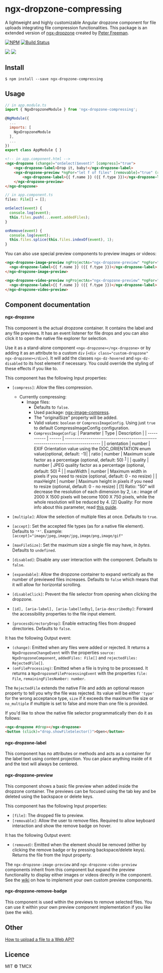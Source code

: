 # ngx-dropzone-compressing

A lightweight and highly customizable Angular dropzone component for file uploads integrating file compression functionalities.
This package is an extended version of [ngx-dropzone](https://www.npmjs.com/package/ngx-dropzone) created by [Peter Freeman](https://github.com/peterfreeman).

[![NPM](https://img.shields.io/npm/v/ngx-dropzone.svg)](https://www.npmjs.com/package/ngx-dropzone)
[![Build Status](https://travis-ci.com/peterfreeman/ngx-dropzone.svg?branch=master)](https://travis-ci.com/peterfreeman/ngx-dropzone)

<img src="_images/default.png">

<img src="_images/default_dropped.png">

## Install

```
$ npm install --save ngx-dropzone-compressing
```

## Usage

```js
// in app.module.ts
import { NgxDropzoneModule } from 'ngx-dropzone-compressing';

@NgModule({
  ...
  imports: [
    NgxDropzoneModule
  ],
  ...
})
export class AppModule { }
```

```html
<!-- in app.component.html -->
<ngx-dropzone (change)="onSelect($event)" [compress]="true">
	<ngx-dropzone-label>Drop it, baby!</ngx-dropzone-label>
	<ngx-dropzone-preview *ngFor="let f of files" [removable]="true" (removed)="onRemove(f)">
		<ngx-dropzone-label>{{ f.name }} ({{ f.type }})</ngx-dropzone-label>
	</ngx-dropzone-preview>
</ngx-dropzone>
```

```js
// in app.component.ts
files: File[] = [];

onSelect(event) {
  console.log(event);
  this.files.push(...event.addedFiles);
}

onRemove(event) {
  console.log(event);
  this.files.splice(this.files.indexOf(event), 1);
}
```

You can also use special preview components to preview images or videos:

```html
<ngx-dropzone-image-preview ngProjectAs="ngx-dropzone-preview" *ngFor="let f of files" [file]="f">
  <ngx-dropzone-label>{{ f.name }} ({{ f.type }})</ngx-dropzone-label>
</ngx-dropzone-image-preview>
```

```html
<ngx-dropzone-video-preview ngProjectAs="ngx-dropzone-preview" *ngFor="let f of files" [file]="f">
  <ngx-dropzone-label>{{ f.name }} ({{ f.type }})</ngx-dropzone-label>
</ngx-dropzone-video-preview>
```

## Component documentation

#### ngx-dropzone

This component is the actual dropzone container. It contains the label and any file previews.
It has an event listener for file drops and you can also click it to open the native file explorer for selection.

Use it as a stand-alone component `<ngx-dropzone></ngx-dropzone>` or by adding it as an attribute to a custom `div` (`<div class="custom-dropzone" ngx-dropzone></div>`).
It will add the classes `ngx-dz-hovered` and `ngx-dz-disabled` to its host element if necessary. You could override the styling of these effects if you like to.

This component has the following Input properties:
* `[compress]`: Allow the files compression.
  * Currently compressing: 
    * Image files:
      * Defaults to `false`.
      * Used package: [ngx-image-compress](https://www.npmjs.com/package/ngx-image-compress).
      * The "originalSize" property will be added.
      * Valid values: `boolean` or `CompressImageConfig`. Using just `true` to default CompressImageConfig configuration.
      * `CompressImageConfig`:
        | Parameter   | Type   | Description                                                                       |
        | ----------- | ------ | --------------------------------------------------------------------------------- |
        | orientation | number | EXIF Orientation value using the DOC_ORIENTATION enum value(optional, default: -1)|
        | ratio       | number | Maximum scale factor as a percentage (optional, default: 50) <sup>[1](#fn1)</sup> |
        | quality     | number | JPEG quality factor as a percentage (optional, default: 50) <sup>[2](#fn2)</sup>  |
        | maxWidth    | number | Maximum width in pixels if you need to resize (optional, default: 0 - no resize)  |
        | maxHeight   | number | Maximum height in pixels if you need to resize (optional, default: 0 - no resize) |
        <a name="fn1">[1]</a> Ratio: "50" will decrease the resolution of each dimension by 2, i.e.: image of 2000 X 1500 pixels will become 1000 X 750 pixels, while the whole resolution will be reduced by 4.
        <a name="fn2">[2]</a> Quality: For more info about this parameter, read [this guide](http://fotoforensics.com/tutorial-estq.php).
  
* `[multiple]`: Allow the selection of multiple files at once. Defaults to `true`.
* `[accept]`: Set the accepted file types (as for a native file element). Defaults to `'*'`. Example: `[accept]="image/jpeg,image/jpg,image/png,image/gif"`
* `[maxFileSize]`: Set the maximum size a single file may have, in *bytes*. Defaults to `undefined`.
* `[disabled]`: Disable any user interaction with the component. Defaults to `false`.
* `[expandable]`: Allow the dropzone container to expand vertically as the number of previewed files increases. Defaults to `false` which means that it will allow for horizontal scrolling.
* `[disableClick]`: Prevent the file selector from opening when clicking the dropzone.
* `[id], [aria-label], [aria-labelledby]`, `[aria-describedby]`: Forward the accessibility properties to the file input element.
* `[processDirectoryDrop]`: Enable extracting files from dropped directories. Defaults to `false`.

It has the following Output event:

* `(change)`: Emitted when any files were added or rejected. It returns a `NgxDropzoneChangeEvent` with the properties `source: NgxDropzoneComponent`, `addedFiles: File[]` and `rejectedFiles: RejectedFile[]`.
* `(onFileProcessing)`: Emitted when a file is trying to be processed. It returns a `NgxDropzoneFileProcessingEvent` with the properties `file: File`, `remainingFilesNumber: number`.

The `RejectedFile` extends the native File and adds an optional reason property to tell you why the file was rejected. Its value will be either `'type'` for the wrong acceptance type, `size` if it exceeds the maximum file size or `no_multiple` if multiple is set to false and more than one file is provided.

If you'd like to show the native file selector programmatically then do it as follows:

```html
<ngx-dropzone #drop></ngx-dropzone>
<button (click)="drop.showFileSelector()">Open</button>
```

#### ngx-dropzone-label

This component has no attributes or methods and acts as a container for the label text using content projection.
You can place anything inside of it and the text will always be centered.

#### ngx-dropzone-preview

This component shows a basic file preview when added inside the dropzone container. The previews can be focused using the tab key and be deleted using the backspace or delete keys.

This component has the following Input properties:

* `[file]`: The dropped file to preview.
* `[removable]`: Allow the user to remove files. Required to allow keyboard interaction and show the remove badge on hover.

It has the following Output event:

* `(removed)`: Emitted when the element should be removed (either by clicking the remove badge or by pressing backspace/delete keys). Returns the file from the Input property.

The `ngx-dropzone-image-preview` and `ngx-dropzone-video-preview` components inherit from this component but expand the preview functionality to display either images or videos directly in the component. See the [wiki](https://github.com/peterfreeman/ngx-dropzone/wiki/How-to-create-a-custom-preview-component%3F) on how to implement your own custom preview components.

#### ngx-dropzone-remove-badge

This component is used within the previews to remove selected files. You can use it within your own preview component implementation if you like (see the wiki).

## Other

[How to upload a file to a Web API?](https://github.com/peterfreeman/ngx-dropzone/wiki/How-to-upload-a-file-to-a-Web-service-API%3F)

## Licence

MIT © TMCX
